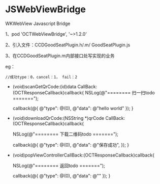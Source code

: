 # JSWebViewBridge
WKWebView Javascript Bridge

1、pod 'OCTWebViewBridge',  '~>1.2.0'

2、引入文件：CCDGoodSeatPlugin.h/.m/
  GoodSeatPlugin.js

3、在CCDGoodSeatPlugin.m内部接口处写实现的业务

eg：


    //成功type：0，cancel：1， fail：2
- (void)scanGetQrCode:(id)data CallBack:(OCTResponseCallback)callback{
    NSLog(@"======== 扫一扫todo =======");

    callback(@{
               @"type": @(0),
               @"data": @"hello world"
               });
}


- (void)downloadQrCode:(NSString *)qrCode CallBack:(OCTResponseCallback)callback{
    
    NSLog(@"======== 下载二维码todo =======");
    
    callback(@{
               @"type": @(0),
               @"data": @"保存成功",
               });
}

- (void)popViewControllerCallBack:(OCTResponseCallback)callback{
    
    NSLog(@"======== 返回todo =======");
    
    callback(@{
               @"type": @(0),
               @"data": @""
               });
}
